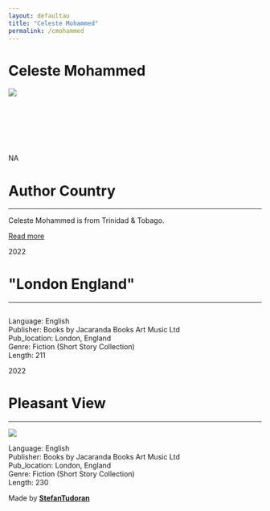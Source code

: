 ```yaml
---
layout: defaultau
title: "Celeste Mohammed"
permalink: /cmohammed
---
```

<!-- partial:index.partial.html -->
<div class="content">
    <h1>Celeste Mohammed</h1>
    <div class="quote">
        <div><img src="https://cdn.writermag.com/2022/08/Practitioner_Celeste-Mohammed.jpg" class="logo"></div>
    </div>
    <div class="timeline">
        <div style="padding-bottom:100px;"></div>
        <div class="block">
            <div class="date right"><p class="right"> NA </p></div>
            <div class="dot"></div>
            <div class="left first">
                <h1>Author Country</h1><hr>
            <p>Celeste Mohammed is from Trinidad & Tobago.</p>
                <a href="NA" target="_blank">Read more</a>
            </div>
        </div>
        <div class="block">
            <div class="date left"><p class="left">2022</p></div>
            <div class="dot"></div>
            <div class="right">
                <h1>"London England"</h1><hr>
                <p><img src=""></p>
                <p>
                Language: English<br/>
                Publisher: Books by Jacaranda Books Art Music Ltd<br/>
                Pub_location: London, England<br/>
                Genre: Fiction (Short Story Collection)<br/>
                Length: 211</p>
            </div>
        </div>
        <div class="block">
            <div class="date right"><p class="right">2022</p></div>
            <div class="dot"></div>
            <div class="left hide">
                <h1>Pleasant View</h1><hr>
                <p><img src="https://i.gr-assets.com/images/S/compressed.photo.goodreads.com/books/1607305157l/56186509.jpg"></p>
                <p>Language: English<br/>
                Publisher: Books by Jacaranda Books Art Music Ltd<br/>
                Pub_location: London, England<br/>
                Genre: Fiction (Short Story Collection)<br/>
                Length: 230</p>
            </div>
        </div>
        <div id="footer">
        <p id="copyright">Made by&nbsp;<strong><a href="https://www.linkedin.com/in/nicolae-stefan-tudoran-b02291127/" target="_blank">StefanTudoran</a></strong></p>
    </div>
</div>
<!-- partial -->
  <script src='https://cdnjs.cloudflare.com/ajax/libs/jquery/3.1.1/jquery.min.js'></script><script  src="assets/js/authorscript.js"></script>